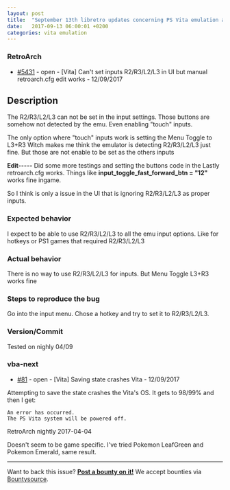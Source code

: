 ```yaml
---
layout: post
title:  "September 13th libretro updates concerning PS Vita emulation and emulators"
date:   2017-09-13 06:00:01 +0200
categories: vita emulation
---
```


### RetroArch
- [#5431](https://github.com/libretro/RetroArch/issues/5431) - open - [Vita] Can't set inputs R2/R3/L2/L3 in UI but manual retroarch.cfg edit works - 12/09/2017

## Description

The R2/R3/L2/L3 can not be set in the input settings.
Those buttons are somehow not detected by the emu.
Even enabling "touch" inputs.

The only option where "touch" inputs work is setting the Menu Toggle to L3+R3
Witch makes me think the emulator is detecting R2/R3/L2/L3 just fine.
But those are not enable to be set as the others inputs

**Edit-----**
Did some more testings and setting the buttons code in the Lastly retroarch.cfg works.
Things like **input_toggle_fast_forward_btn = "12"** works fine ingame.

So I think is only a issue in the UI that is ignoring R2/R3/L2/L3 as proper inputs.

### Expected behavior

I expect to be able to use R2/R3/L2/L3 to all the emu input options.
Like for hotkeys or PS1 games that required R2/R3/L2/L3

### Actual behavior

There is no way to use R2/R3/L2/L3 for inputs.
But Menu Toggle L3+R3 works fine

### Steps to reproduce the bug

Go into the input menu.
Chose a hotkey and try to set it to  R2/R3/L2/L3.

### Version/Commit
Tested on nighly 04/09


### vba-next
- [#81](https://github.com/libretro/vba-next/issues/81) - open - [Vita] Saving state crashes Vita - 12/09/2017

Attempting to save the state crashes the Vita's OS.
It gets to 98/99% and then I get:
```
An error has occurred.
The PS Vita system will be powered off.
```
RetroArch nightly 2017-04-04

Doesn't seem to be game specific. I've tried Pokemon LeafGreen and Pokemon Emerald, same result.

<bountysource-plugin>

---
Want to back this issue? **[Post a bounty on it!](https://www.bountysource.com/issues/43834629-vita-saving-state-crashes-vita?utm_campaign=plugin&utm_content=tracker%2F1027743&utm_medium=issues&utm_source=github)** We accept bounties via [Bountysource](https://www.bountysource.com/?utm_campaign=plugin&utm_content=tracker%2F1027743&utm_medium=issues&utm_source=github).
</bountysource-plugin>

